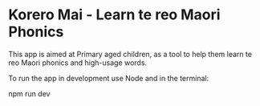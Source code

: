# Korero Mai - Learn te reo Maori Phonics

This app is aimed at Primary aged children, as a tool to help them learn te reo Maori phonics and high-usage words.

To run the app in development use Node and in the terminal:

npm run dev


